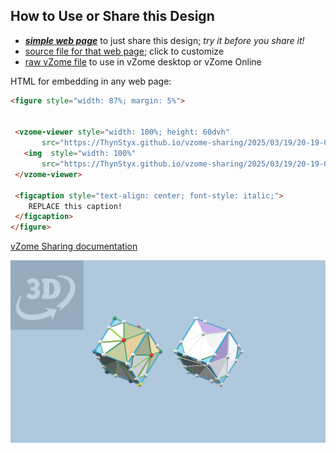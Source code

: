 
## How to Use or Share this Design

 - [***simple web page***](<https://ThynStyx.github.io/vzome-sharing/2025/03/19/20-19-02-a-mino-cube-with-concave-and-convex-faces-and-chiral/>) to just share this design; *try it before you share it!*
 - [source file for that web page](<https://github.com/ThynStyx/vzome-sharing/edit/main/2025/03/19/20-19-02-a-mino-cube-with-concave-and-convex-faces-and-chiral/index.md>); click to customize
 - [raw vZome file](<https://raw.githubusercontent.com/ThynStyx/vzome-sharing/main/2025/03/19/20-19-02-a-mino-cube-with-concave-and-convex-faces-and-chiral/a-mino-cube-with-concave-and-convex-faces-and-chiral.vZome>) to use in vZome desktop or vZome Online
 
 HTML for embedding in any web page:
 ```html
<figure style="width: 87%; margin: 5%">
  
  
  <vzome-viewer style="width: 100%; height: 60dvh" 
        src="https://ThynStyx.github.io/vzome-sharing/2025/03/19/20-19-02-a-mino-cube-with-concave-and-convex-faces-and-chiral/a-mino-cube-with-concave-and-convex-faces-and-chiral.vZome" >
    <img  style="width: 100%"
        src="https://ThynStyx.github.io/vzome-sharing/2025/03/19/20-19-02-a-mino-cube-with-concave-and-convex-faces-and-chiral/a-mino-cube-with-concave-and-convex-faces-and-chiral.png" >
  </vzome-viewer>

  <figcaption style="text-align: center; font-style: italic;">
     REPLACE this caption!
  </figcaption>
</figure>

 ```

[vZome Sharing documentation](https://vzome.github.io/vzome/sharing.html#how-it-works)

![Image](<a-mino-cube-with-concave-and-convex-faces-and-chiral.png>)

